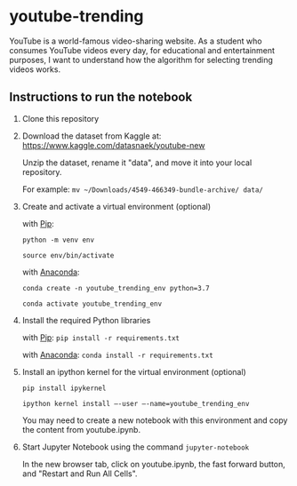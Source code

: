 # youtube-trending
YouTube is a world-famous video-sharing website. As a student who consumes YouTube videos every day, for educational and entertainment purposes, I want to understand how the algorithm for selecting trending videos works.


## Instructions to run the notebook

1. Clone this repository

2. Download the dataset from Kaggle at:
https://www.kaggle.com/datasnaek/youtube-new

    Unzip the dataset, rename it "data", and move it into your local repository.
    
    For example:
    `mv ~/Downloads/4549-466349-bundle-archive/ data/`

3.  Create and activate a virtual environment (optional)

    with [Pip](https://pip.pypa.io/en/stable/):
    
    `python -m venv env`
    
    `source env/bin/activate`
    
    with [Anaconda](https://www.anaconda.com/distribution/):
    
    `conda create -n youtube_trending_env python=3.7`
    
    `conda activate youtube_trending_env`

4.  Install the required Python libraries 

    with [Pip](https://pip.pypa.io/en/stable/):
    `pip install -r requirements.txt`
    
    with [Anaconda](https://www.anaconda.com/distribution/):
    `conda install -r requirements.txt`
    
5.  Install an ipython kernel for the virtual environment (optional)

    `pip install ipykernel`
    
    `ipython kernel install —-user —-name=youtube_trending_env`
    
    You may need to create a new notebook with this environment and copy the content from youtube.ipynb.
    
6.  Start Jupyter Notebook using the command `jupyter-notebook`

    In the new browser tab, click on youtube.ipynb, the fast forward button, and "Restart and Run All Cells".
